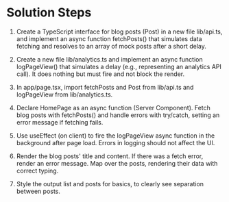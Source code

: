# Solution Steps

1. Create a TypeScript interface for blog posts (Post) in a new file lib/api.ts, and implement an async function fetchPosts() that simulates data fetching and resolves to an array of mock posts after a short delay.

2. Create a new file lib/analytics.ts and implement an async function logPageView() that simulates a delay (e.g., representing an analytics API call). It does nothing but must fire and not block the render.

3. In app/page.tsx, import fetchPosts and Post from lib/api.ts and logPageView from lib/analytics.ts.

4. Declare HomePage as an async function (Server Component). Fetch blog posts with fetchPosts() and handle errors with try/catch, setting an error message if fetching fails.

5. Use useEffect (on client) to fire the logPageView async function in the background after page load. Errors in logging should not affect the UI.

6. Render the blog posts' title and content. If there was a fetch error, render an error message. Map over the posts, rendering their data with correct typing.

7. Style the output list and posts for basics, to clearly see separation between posts.

